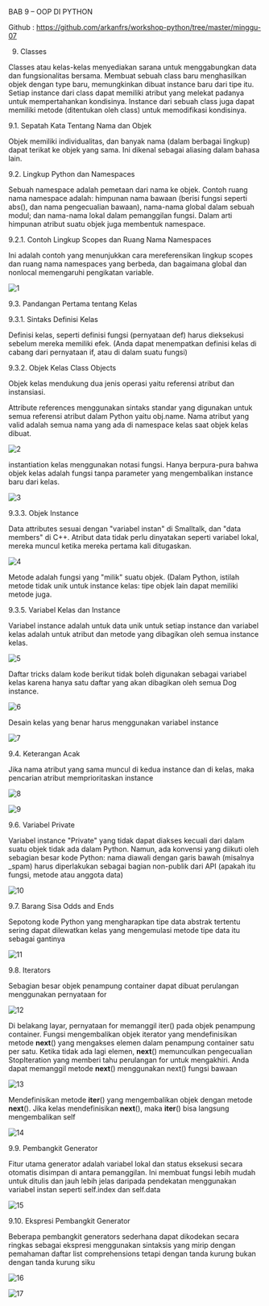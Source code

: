 BAB 9 – OOP DI PYTHON

Github : https://github.com/arkanfrs/workshop-python/tree/master/minggu-07

9. Classes

Classes atau kelas-kelas menyediakan sarana untuk menggabungkan data dan fungsionalitas bersama. Membuat sebuah class baru menghasilkan objek dengan type baru, memungkinkan dibuat instance baru dari tipe itu. Setiap instance dari class dapat memiliki atribut yang melekat padanya untuk mempertahankan kondisinya. Instance dari sebuah class juga dapat memiliki metode (ditentukan oleh class) untuk memodifikasi kondisinya.

9.1. Sepatah Kata Tentang Nama dan Objek

Objek memiliki individualitas, dan banyak nama (dalam berbagai lingkup) dapat terikat ke objek yang sama. Ini dikenal sebagai aliasing dalam bahasa lain.

9.2. Lingkup Python dan Namespaces

Sebuah namespace adalah pemetaan dari nama ke objek. Contoh ruang nama namespace adalah: himpunan nama bawaan (berisi fungsi seperti abs(), dan nama pengecualian bawaan), nama-nama global dalam sebuah modul; dan nama-nama lokal dalam pemanggilan fungsi. Dalam arti himpunan atribut suatu objek juga membentuk namespace.

9.2.1. Contoh Lingkup Scopes dan Ruang Nama Namespaces

Ini adalah contoh yang menunjukkan cara mereferensikan lingkup scopes dan ruang nama namespaces yang berbeda, dan bagaimana global dan nonlocal memengaruhi pengikatan variable.

![1](https://user-images.githubusercontent.com/70943455/112710748-1f1c9d00-8ef6-11eb-8916-a9b56f611f14.png)

9.3. Pandangan Pertama tentang Kelas

9.3.1. Sintaks Definisi Kelas

Definisi kelas, seperti definisi fungsi (pernyataan def) harus dieksekusi sebelum mereka memiliki efek. (Anda dapat menempatkan definisi kelas di cabang dari pernyataan if, atau di dalam suatu fungsi)

9.3.2. Objek Kelas Class Objects

Objek kelas mendukung dua jenis operasi yaitu referensi atribut dan instansiasi.

Attribute references menggunakan sintaks standar yang digunakan untuk semua referensi atribut dalam Python yaitu obj.name. Nama atribut yang valid adalah semua nama yang ada di namespace kelas saat objek kelas dibuat.

![2](https://user-images.githubusercontent.com/70943455/112710752-204dca00-8ef6-11eb-8ab2-8da91f1f4b08.png)

instantiation kelas menggunakan notasi fungsi. Hanya berpura-pura bahwa objek kelas adalah fungsi tanpa parameter yang mengembalikan instance baru dari kelas.

![3](https://user-images.githubusercontent.com/70943455/112710753-20e66080-8ef6-11eb-85c7-332e8d7af70b.png)

9.3.3. Objek Instance

Data attributes sesuai dengan "variabel instan" di Smalltalk, dan "data members" di C++. Atribut data tidak perlu dinyatakan seperti variabel lokal, mereka muncul ketika mereka pertama kali ditugaskan.

![4](https://user-images.githubusercontent.com/70943455/112710754-20e66080-8ef6-11eb-870f-ed968dc1a211.png)

Metode adalah fungsi yang "milik" suatu objek. (Dalam Python, istilah metode tidak unik untuk instance kelas: tipe objek lain dapat memiliki metode juga.

9.3.5. Variabel Kelas dan Instance

Variabel instance adalah untuk data unik untuk setiap instance dan variabel kelas adalah untuk atribut dan metode yang dibagikan oleh semua instance kelas.

![5](https://user-images.githubusercontent.com/70943455/112710755-217ef700-8ef6-11eb-86fc-5ce2e72304bd.png)

Daftar tricks dalam kode berikut tidak boleh digunakan sebagai variabel kelas karena hanya satu daftar yang akan dibagikan oleh semua Dog instance.

![6](https://user-images.githubusercontent.com/70943455/112710757-217ef700-8ef6-11eb-963d-1f331fe4c328.png)

Desain kelas yang benar harus menggunakan variabel instance

![7](https://user-images.githubusercontent.com/70943455/112710758-22178d80-8ef6-11eb-9dab-0f605bde35b2.png)

9.4. Keterangan Acak

Jika nama atribut yang sama muncul di kedua instance dan di kelas, maka pencarian atribut memprioritaskan instance

![8](https://user-images.githubusercontent.com/70943455/112710759-22b02400-8ef6-11eb-86ae-9d73a26574ee.png)

![9](https://user-images.githubusercontent.com/70943455/112710761-22b02400-8ef6-11eb-86da-72e82f42c069.png)

9.6. Variabel Private

Variabel instance "Private" yang tidak dapat diakses kecuali dari dalam suatu objek tidak ada dalam Python. Namun, ada konvensi yang diikuti oleh sebagian besar kode Python: nama diawali dengan garis bawah (misalnya _spam) harus diperlakukan sebagai bagian non-publik dari API (apakah itu fungsi, metode atau anggota data)

![10](https://user-images.githubusercontent.com/70943455/112710762-2348ba80-8ef6-11eb-8983-23102b7cdca8.png)

9.7. Barang Sisa Odds and Ends

Sepotong kode Python yang mengharapkan tipe data abstrak tertentu sering dapat dilewatkan kelas yang mengemulasi metode tipe data itu sebagai gantinya

![11](https://user-images.githubusercontent.com/70943455/112710763-2348ba80-8ef6-11eb-8dc9-25d2711e650c.png)

9.8. Iterators

Sebagian besar objek penampung container dapat dibuat perulangan menggunakan pernyataan for

![12](https://user-images.githubusercontent.com/70943455/112710764-23e15100-8ef6-11eb-9c72-cd4694fcdfce.png)

Di belakang layar, pernyataan for memanggil iter() pada objek penampung container. Fungsi mengembalikan objek iterator yang mendefinisikan metode __next__() yang mengakses elemen dalam penampung container satu per satu. Ketika tidak ada lagi elemen, __next__() memunculkan pengecualian StopIteration yang memberi tahu perulangan for untuk mengakhiri. Anda dapat memanggil metode __next__() menggunakan next() fungsi bawaan

![13](https://user-images.githubusercontent.com/70943455/112710766-2479e780-8ef6-11eb-9860-d78a1ef46dfd.png)

Mendefinisikan metode __iter__() yang mengembalikan objek dengan metode __next__(). Jika kelas mendefinisikan __next__(), maka __iter__() bisa langsung mengembalikan self

![14](https://user-images.githubusercontent.com/70943455/112710767-2479e780-8ef6-11eb-8f4c-2b6cec48f4c8.png)

9.9. Pembangkit Generator

Fitur utama generator adalah variabel lokal dan status eksekusi secara otomatis disimpan di antara pemanggilan. Ini membuat fungsi lebih mudah untuk ditulis dan jauh lebih jelas daripada pendekatan menggunakan variabel instan seperti self.index dan self.data

![15](https://user-images.githubusercontent.com/70943455/112710768-25127e00-8ef6-11eb-862e-031808b0e764.png)

9.10. Ekspresi Pembangkit Generator

Beberapa pembangkit generators sederhana dapat dikodekan secara ringkas sebagai ekspresi menggunakan sintaksis yang mirip dengan pemahaman daftar list comprehensions tetapi dengan tanda kurung bukan dengan tanda kurung siku

![16](https://user-images.githubusercontent.com/70943455/112710770-25ab1480-8ef6-11eb-9f27-fed6282ef8dc.png)

![17](https://user-images.githubusercontent.com/70943455/112710771-25ab1480-8ef6-11eb-9ba1-d43204ce9061.png)
